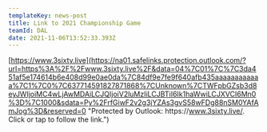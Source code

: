 ```yaml
---
templateKey: news-post
title: Link to 2021 Championship Game
teamId: DAL
date: 2021-11-06T13:52:33.393Z
---
```



[https://www.3sixty.live](https://na01.safelinks.protection.outlook.com/?url=https%3A%2F%2Fwww.3sixty.live%2F&data=04%7C01%7C%7C3da451af5e174614b6e408d99e0ae0da%7C84df9e7fe9f640afb435aaaaaaaaaaaa%7C1%7C0%7C637714591827871868%7CUnknown%7CTWFpbGZsb3d8eyJWIjoiMC4wLjAwMDAiLCJQIjoiV2luMzIiLCJBTiI6Ik1haWwiLCJXVCI6Mn0%3D%7C1000&sdata=Py%2FrfGiwF2v2g3jYZAs3gvS58wFDg88nSM0YAfAmJog%3D&reserved=0 "Protected by Outlook: https\://www.3sixty.live/. Click or tap to follow the link.")